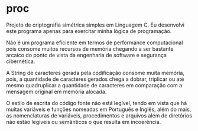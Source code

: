 # proc

Projeto de criptografia simétrica simples em Linguagem C. Eu desenvolvi este programa apenas para exercitar minha lógica de programação.

Não é um programa eficiente em termos de performance computacional pois consome muitos recursos de memória chegando a ser bastante arcaico do ponto de vista da engenharia de software e segurança cibernética.

A String de caracteres gerada pela codificaçâo consome muita memória, pois, a quantidade de caracteres gerados chega a dobrar, triplicar ou até mesmo quadruplicar a quantidade de caracteres em comparação com a mensagem original em memória alocada.

O estilo de escrita do código fonte não está legível, tendo em vista que há muitas variáveis e funções nomeadas em Português e Inglês, além do mais, as nomenclaturas de variáveis, procedimentos e arquivos além de diretórios não estão legiveis ou semânticos o que resulta em incoerência.
